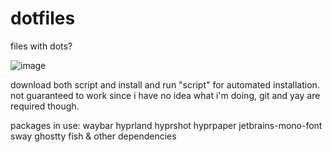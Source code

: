# dotfiles
files with dots?

![image](https://github.com/user-attachments/assets/afdcb048-54fe-4bc4-8e4b-cdeffc6d5feb)

download both script and install and run "script" for automated installation. not guaranteed to work since i have no idea what i'm doing, git and yay are required though.

packages in use:
waybar hyprland hyprshot hyprpaper jetbrains-mono-font sway ghostty fish & other dependencies
